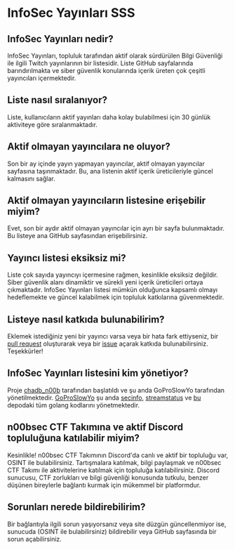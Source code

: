 # InfoSec Yayınları SSS

## InfoSec Yayınları nedir?

InfoSec Yayınları, topluluk tarafından aktif olarak sürdürülen Bilgi Güvenliği ile ilgili Twitch yayınlarının bir listesidir. Liste GitHub sayfalarında barındırılmakta ve siber güvenlik konularında içerik üreten çok çeşitli yayıncıları içermektedir.

## Liste nasıl sıralanıyor?

Liste, kullanıcıların aktif yayınları daha kolay bulabilmesi için 30 günlük aktiviteye göre sıralanmaktadır.

## Aktif olmayan yayıncılara ne oluyor?

Son bir ay içinde yayın yapmayan yayıncılar, aktif olmayan yayıncılar sayfasına taşınmaktadır. Bu, ana listenin aktif içerik üreticileriyle güncel kalmasını sağlar.

## Aktif olmayan yayıncıların listesine erişebilir miyim?

Evet, son bir aydır aktif olmayan yayıncılar için ayrı bir sayfa bulunmaktadır. Bu listeye ana GitHub sayfasından erişebilirsiniz.

## Yayıncı listesi eksiksiz mi?

Liste çok sayıda yayıncıyı içermesine rağmen, kesinlikle eksiksiz değildir. Siber güvenlik alanı dinamiktir ve sürekli yeni içerik üreticileri ortaya çıkmaktadır. InfoSec Yayınları listesi mümkün olduğunca kapsamlı olmayı hedeflemekte ve güncel kalabilmek için topluluk katkılarına güvenmektedir.

## Listeye nasıl katkıda bulunabilirim?

Eklemek istediğiniz yeni bir yayıncı varsa veya bir hata fark ettiyseniz, bir [pull request](https://github.com/infosecstreams/infosecstreams.github.io/pulls) oluşturarak veya bir [issue](https://github.com/infosecstreams/infosecstreams.github.io/issues) açarak katkıda bulunabilirsiniz. Teşekkürler!

## InfoSec Yayınları listesini kim yönetiyor?

Proje [chadb_n00b](https://twitch.tv/chadb_n00b) tarafından başlatıldı ve şu anda GoProSlowYo tarafından yönetilmektedir. [GoProSlowYo](https://github.com/goproslowyo) şu anda [secinfo](https://github.com/infosecstreams/secinfo), [streamstatus](https://github.com/infosecstreams/streamstatus) ve [bu](https://github.com/infosecstreams/infosecstreams.github.io) depodaki tüm golang kodlarını yönetmektedir.

## n00bsec CTF Takımına ve aktif Discord topluluğuna katılabilir miyim?

Kesinlikle! n00bsec CTF Takımının Discord'da canlı ve aktif bir topluluğu var, OSINT ile bulabilirsiniz. Tartışmalara katılmak, bilgi paylaşmak ve n00bsec CTF Takımı ile aktivitelerine katılmak için topluluğa katılabilirsiniz. Discord sunucusu, CTF zorlukları ve bilgi güvenliği konusunda tutkulu, benzer düşünen bireylerle bağlantı kurmak için mükemmel bir platformdur.

## Sorunları nerede bildirebilirim?

Bir bağlantıyla ilgili sorun yaşıyorsanız veya site düzgün güncellenmiyor ise, sunucuda (OSINT ile bulabilirsiniz) bildirebilir veya GitHub sayfasında bir sorun açabilirsiniz.

<script defer data-domain="infosecstreams.github.io" src="https://p.infosecstreams.com/js/plausible.outbound-links.js"></script>
<script src="https://cdnjs.cloudflare.com/ajax/libs/font-awesome/6.4.0/js/brands.min.js" integrity="sha512-KYlRezs7yAa59UnX6zAvY7I96Te02kycQn02Sr6FU/fBpxcXAwumRe5DHVrqVnWTt9HY/PktrAPZzSe9UE1Yxg==" crossorigin="anonymous" referrerpolicy="no-referrer"></script>
<script src="https://cdnjs.cloudflare.com/ajax/libs/font-awesome/6.4.0/js/solid.min.js" integrity="sha512-apZ8JDL5kA1iqvafDdTymV4FWUlJd8022mh46oEMMd/LokNx9uVAzhHk5gRll+JBE6h0alB2Upd3m+ZDAofbaQ==" crossorigin="anonymous" referrerpolicy="no-referrer"></script>
<script src="https://cdnjs.cloudflare.com/ajax/libs/font-awesome/6.4.0/js/fontawesome.min.js" integrity="sha512-c41hNYfKMuxafVVmh5X3N/8DiGFFAV/tU2oeNk+upk/dfDAdcbx5FrjFOkFhe4MOLaKlujjkyR4Yn7vImrXjzQ==" crossorigin="anonymous" referrerpolicy="no-referrer"></script>

